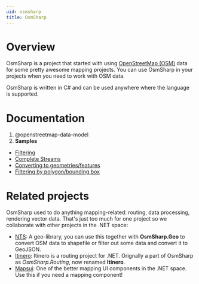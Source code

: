 ```yaml
---
uid: osmsharp
title: OsmSharp
---
```


# Overview

OsmSharp is a project that started with using [OpenStreetMap (OSM)](http://osm.org) data for some pretty awesome mapping projects. You can use OsmSharp in your projects when you need to work with OSM data.

OsmSharp is written in C# and can be used anywhere where the language is supported.

# Documentation

1. @openstreetmap-data-model
1. **Samples**
  - [Filtering](https://github.com/OsmSharp/core/tree/develop/samples/Sample.Filter)
  - [Complete Streams](https://github.com/OsmSharp/core/tree/develop/samples/Sample.CompleteStream)
  - [Converting to geometries/features](https://github.com/OsmSharp/core/tree/develop/samples/Sample.GeometryStream)
  - [Filtering by polygon/bounding box](https://github.com/OsmSharp/core/tree/develop/samples/Sample.GeoFilter)

# Related projects

OsmSharp used to do anything mapping-related: routing, data processing, rendering vector data. That's just too much for one project so we collaborate with other projects in the .NET space:

* [NTS](https://github.com/NetTopologySuite/NetTopologySuite): A geo-library, you can use this together with **OsmSharp.Geo** to convert OSM data to shapefile or filter out some data and convert it to GeoJSON.
* [Itinero](https://github.com/itinero/): Itinero is a routing project for .NET. Orignally a part of OsmSharp as _OsmSharp.Routing_, now renamed **Itinero**. 
* [Mapsui](https://github.com/pauldendulk/Mapsui): One of the better mapping UI components in the .NET space. Use this if you need a mapping component!